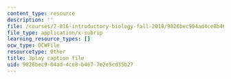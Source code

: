 ```yaml
---
content_type: resource
description: ''
file: /courses/7-016-introductory-biology-fall-2018/9826bec904ad4ce8b4677e2e5cd35b27_7gLcuMtM_HY.srt
file_type: application/x-subrip
learning_resource_types: []
ocw_type: OCWFile
resourcetype: Other
title: 3play caption file
uid: 9826bec9-04ad-4ce8-b467-7e2e5cd35b27
---
```

